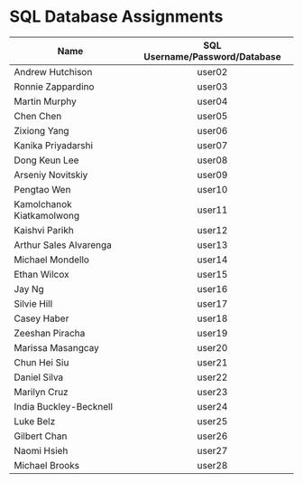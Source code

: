 SQL Database Assignments
====================================


| Name        | SQL Username/Password/Database
| ------------- |:-------------:|
| Andrew Hutchison | user02 |
| Ronnie Zappardino | user03 |
| Martin Murphy | user04 |
| Chen Chen | user05 |
| Zixiong Yang | user06 |
| Kanika Priyadarshi | user07 |
| Dong Keun Lee | user08 |
| Arseniy Novitskiy | user09 |
| Pengtao Wen | user10 |
| Kamolchanok Kiatkamolwong | user11 |
| Kaishvi Parikh | user12 |
| Arthur Sales Alvarenga | user13 |
| Michael Mondello | user14 |
| Ethan Wilcox | user15 |
| Jay Ng | user16 |
| Silvie Hill | user17 |
| Casey Haber | user18 |
| Zeeshan Piracha | user19 |
| Marissa Masangcay | user20 |
| Chun Hei Siu | user21 |
| Daniel Silva | user22 |
| Marilyn Cruz | user23 |
| India Buckley-Becknell | user24 |
| Luke Belz | user25 |
| Gilbert Chan | user26 |
| Naomi Hsieh | user27 |
| Michael Brooks | user28 |





